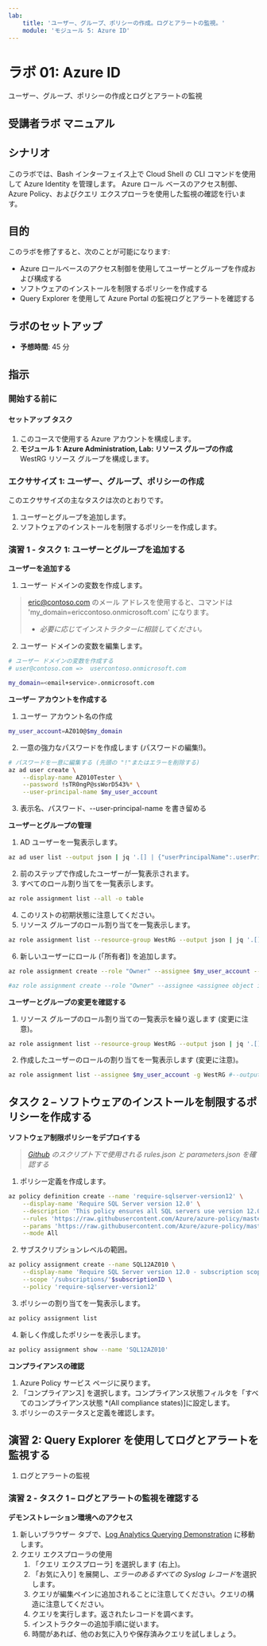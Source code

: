 ```yaml
---
lab:
    title: 'ユーザー、グループ、ポリシーの作成。ログとアラートの監視。'
    module: 'モジュール 5: Azure ID'
---
```


# ラボ 01: Azure ID

ユーザー、グループ、ポリシーの作成とログとアラートの監視

## 受講者ラボ マニュアル

## シナリオ

このラボでは、Bash インターフェイス上で Cloud Shell の CLI コマンドを使用して Azure Identity を管理します。  Azure ロール ベースのアクセス制御、Azure Policy、およびクエリ エクスプローラを使用した監視の確認を行います。

## 目的

このラボを修了すると、次のことが可能になります:

* Azure ロールベースのアクセス制御を使用してユーザーとグループを作成および構成する
* ソフトウェアのインストールを制限するポリシーを作成する
* Query Explorer を使用して Azure Portal の監視ログとアラートを確認する

## ラボのセットアップ

* **予想時間**: 45 分

## 指示

### 開始する前に

#### セットアップ タスク

1. このコースで使用する Azure アカウントを構成します。
2. **モジュール 1: Azure Administration, Lab: リソース グループの作成** WestRG リソース グループを構成します。

### エクササイズ 1: ユーザー、グループ、ポリシーの作成

このエクササイズの主なタスクは次のとおりです。

1. ユーザーとグループを追加します。
1. ソフトウェアのインストールを制限するポリシーを作成します。

### 演習 1 - タスク 1: ユーザーとグループを追加する

**ユーザーを追加する**

1. ユーザー ドメインの変数を作成します。

> eric@contoso.com のメール アドレスを使用すると、コマンドは 'my_domain=ericcontoso.onmicrosoft.com' になります。
>
> * *必要に応じてインストラクターに相談してください。*

2. ユーザー ドメインの変数を編集します。

```sh
# ユーザー ドメインの変数を作成する
# user@contoso.com =>  usercontoso.onmicrosoft.com

my_domain=<email+service>.onmicrosoft.com
```

**ユーザー アカウントを作成する**

1. ユーザー アカウント名の作成

```sh
my_user_account=AZ010@$my_domain
```

2. 一意の強力なパスワードを作成します (パスワードの編集!)。

```sh
# パスワードを一意に編集する (先頭の "!"またはエラーを削除する)
az ad user create \
    --display-name AZ010Tester \
    --password !sTR0ngP@ssWorD543%* \
    --user-principal-name $my_user_account
```

3. 表示名、パスワード、--user-principal-name を書き留める

**ユーザーとグループの管理**

1. AD ユーザーを一覧表示します。

```sh
az ad user list --output json | jq '.[] | {"userPrincipalName":.userPrincipalName, "objectId":.objectId}'
```

2. 前のステップで作成したユーザーが一覧表示されます。
3. すべてのロール割り当てを一覧表示します。

```sh
az role assignment list --all -o table
```

4. このリストの初期状態に注意してください。
5. リソース グループのロール割り当てを一覧表示します。

```sh
az role assignment list --resource-group WestRG --output json | jq '.[] | {"principalName":.principalName, "roleDefinitionName":.roleDefinitionName, "scope":.scope}'
```

6. 新しいユーザーにロール (「所有者]) を追加します。

```sh
az role assignment create --role "Owner" --assignee $my_user_account --resource-group WestRG

#az role assignment create --role "Owner" --assignee <assignee object id> --resource-group <resource_group>
```

**ユーザーとグループの変更を確認する**

1. リソース グループのロール割り当ての一覧表示を繰り返します (変更に注意)。

```sh
az role assignment list --resource-group WestRG --output json | jq '.[] | {"principalName":.principalName, "roleDefinitionName":.roleDefinitionName, "scope":.scope}'
```

2. 作成したユーザーのロールの割り当てを一覧表示します (変更に注意)。

```sh
az role assignment list --assignee $my_user_account -g WestRG #--output json | jq '.[] | {"principalName":.principalName, "roleDefinitionName":.roleDefinitionName, "scope":.scope}'
```

## タスク 2 – ソフトウェアのインストールを制限するポリシーを作成する

**ソフトウェア制限ポリシーをデプロイする**

> *[Github](https://github.com/Azure/azure-policy/tree/master/samples/built-in-policy/require-sqlserver-version12) のスクリプト下で使用される rules.json と parameters.json を確認する*

1. ポリシー定義を作成します。

```sh
az policy definition create --name 'require-sqlserver-version12' \
    --display-name 'Require SQL Server version 12.0' \
    --description 'This policy ensures all SQL servers use version 12.0.' \
    --rules 'https://raw.githubusercontent.com/Azure/azure-policy/master/samples/built-in-policy/require-sqlserver-version12/azurepolicy.rules.json' \
    --params 'https://raw.githubusercontent.com/Azure/azure-policy/master/samples/built-in-policy/require-sqlserver-version12/azurepolicy.parameters.json' \
    --mode All
```

2. サブスクリプションレベルの範囲。

```sh
az policy assignment create --name SQL12AZ010 \
    --display-name 'Require SQL Server version 12.0 - subscription scope' \
    --scope '/subscriptions/'$subscriptionID \
    --policy 'require-sqlserver-version12'
```

3. ポリシーの割り当てを一覧表示します。

```sh
az policy assignment list
```

4. 新しく作成したポリシーを表示します。

```sh
az policy assignment show --name 'SQL12AZ010'
```

**コンプライアンスの確認**

1. Azure Policy サービス ページに戻ります。
2. 「コンプライアンス] を選択します。コンプライアンス状態フィルタを「すべてのコンプライアンス状態 *(All compliance states)]に設定します。
3. ポリシーのステータスと定義を確認します。
## 演習 2: Query Explorer を使用してログとアラートを監視する

1. ログとアラートの監視

### 演習 2 - タスク 1 – ログとアラートの監視を確認する

**デモンストレーション環境へのアクセス**

1. 新しいブラウザー タブで、[Log Analytics Querying Demonstration](https://portal.loganalytics.io/demo) に移動します。
2. クエリ エクスプローラの使用
    1. 「クエリ エクスプローラ] を選択します (右上)。
    2. 「お気に入り] を展開し、*エラーのあるすべての Syslog レコード*を選択します。
    3. クエリが編集ペインに追加されることに注意してください。クエリの構造に注意してください。
    4. クエリを実行します。返されたレコードを調べます。
    5. インストラクターの追加手順に従います。
    6. 時間があれば、他のお気に入りや保存済みクエリを試しましょう。
